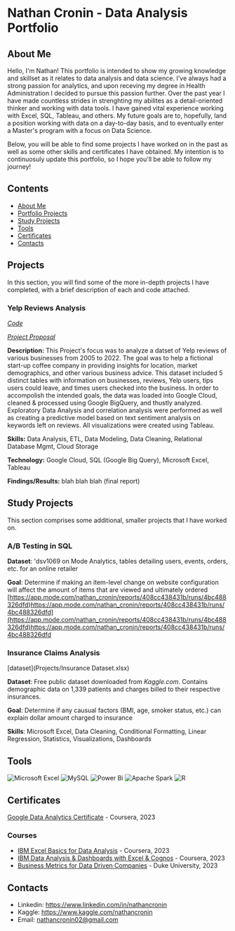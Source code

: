 # Nathan Cronin - Data Analysis Portfolio
## About Me 

Hello, I'm Nathan! This portfolio is intended to show my growing knowledge and skillset as it relates to data analysis and data science. I've always had a strong passion for analytics, and upon receving my degree in Health Administration I decided to pursue this passion further. Over the past year I have made countless strides in strenghting my abilites as a detail-oriented thinker and working with data tools. I have gained vital experience working with Excel, SQL, Tableau, and others. My future goals are to, hopefully, land a position working with data on a day-to-day basis, and to eventually enter a Master's program with a focus on Data Science. 

Below, you will be able to find some projects I have worked on in the past as well as some other skills and certificates I have obtained. My intention is to continuosuly update this portfolio, so I hope you'll be able to follow my journey!

## Contents

+ [About Me](https://github.com/NateCronin/Portfolio/edit/main/README.md#about-me)
+ [Portfolio Projects](https://github.com/NateCronin/Portfolio/edit/main/README.md#projects)
+ [Study Projects](https://github.com/NateCronin/Portfolio/edit/main/README.md#study-projects)
+ [Tools](https://github.com/NateCronin/Portfolio/edit/main/README.md#tools)
+ [Certificates](https://github.com/NateCronin/Portfolio/edit/main/README.md#certificates)
+ [Contacts](https://github.com/NateCronin/Portfolio/edit/main/README.md#contacts)

## Projects

In this section, you will find some of the more in-depth projects I have completed, with a brief description of each and code attached.

### **Yelp Reviews Analysis**

[*Code*](Projects/YelpCode.sql)

[*Project Proposal*](code_url)

**Description:** This Project's focus was to analyze a datset of Yelp reviews of various businesses from 2005 to 2022. The goal was to help a fictional start-up coffee company in providing insights for location, market demographics, and other various business advice. This dataset included 5 distinct tables with information on businesses, reviews, Yelp users, tips users could leave, and times users checked into the business. In order to accompolish the intended goals, the data was loaded into Google Cloud, cleaned & processed using Google BigQuery, and thustly analyzed. Exploratory Data Analysis and correlation analysis were performed as well as creating a predictive model based on text sentiment analysis on keywords left on reviews. All visualizations were created using Tableau.

**Skills:** Data Analysis, ETL, Data Modeling, Data Cleaning, Relational Database Mgmt, Cloud Storage

**Technology:** Google Cloud, SQL (Google Big Query), Microsoft Excel, Tableau

**Findings/Results:** blah blah blah (final report)


## **Study Projects**

This section comprises some additional, smaller projects that I have worked on.

 ### A/B Testing in SQL
 **Dataset**: 'dsv1069 on Mode Analytics, tables detailing users, events, orders, etc. for an online retailer
 
**Goal**: Determine if making an item-level change on website configuration will affect the amount of items that are viewed and ultimately ordered
   [https://app.mode.com/nathan_cronin/reports/408cc438431b/runs/4bc488326dfd)https://app.mode.com/nathan_cronin/reports/408cc438431b/runs/4bc488326dfd](https://app.mode.com/nathan_cronin/reports/408cc438431b/runs/4bc488326dfd)https://app.mode.com/nathan_cronin/reports/408cc438431b/runs/4bc488326dfd

 ### Insurance Claims Analysis

 [dataset](Projects/Insurance Dataset.xlsx)
 
 **Dataset**: Free public dataset downloaded from *Kaggle.com*. Contains demographic data on 1,339 patients and charges billed to their respective insurances.

 **Goal**: Determine if any causual factors (BMI, age, smoker status, etc.) can explain dollar amount charged to insurance

 **Skills**: Microsoft Excel, Data Cleaning, Conditional Formatting, Linear Regression, Statistics, Visualizations, Dashboards
## **Tools**

![Microsoft Excel](https://img.shields.io/badge/Microsoft_Excel-217346?style=for-the-badge&logo=microsoft-excel&logoColor=white)
 ![MySQL](https://img.shields.io/badge/mysql-%2300f.svg?style=for-the-badge&logo=mysql&logoColor=white)   ![Power Bi](https://img.shields.io/badge/power_bi-F2C811?style=for-the-badge&logo=powerbi&logoColor=black)   ![Apache Spark](https://img.shields.io/badge/Apache%20Spark-FDEE21?style=flat-square&logo=apachespark&logoColor=black)   ![R](https://img.shields.io/badge/r-%23276DC3.svg?style=for-the-badge&logo=r&logoColor=white)

## **Certificates** 

[Google Data Analytics Certificate](https://github.com/NateCronin/Portfolio/blob/main/Certificates/Google%20Data%20Certificate.pdf) - Coursera, 2023



### **Courses**

+ [IBM Excel Basics for Data Analysis](https://github.com/NateCronin/Portfolio/blob/main/Certificates/IBM%20Excel%20Basics.pdf) - Coursera, 2023
+ [IBM Data Analysis & Dashboards with Excel & Cognos](https://github.com/NateCronin/Portfolio/blob/main/Certificates/IBM%20Dashboards.pdf) - Coursera, 2023
+ [Business Metrics for Data Driven Companies](https://github.com/NateCronin/Portfolio/blob/main/Certificates/Business%20Metrics%20Duke%20U.pdf) - Duke University, 2023


## **Contacts**
+ Linkedin: https://www.linkedin.com/in/nathancronin
+ Kaggle: https://www.kaggle.com/nathancronin
+ Email: nathancronin02@gmail.com
